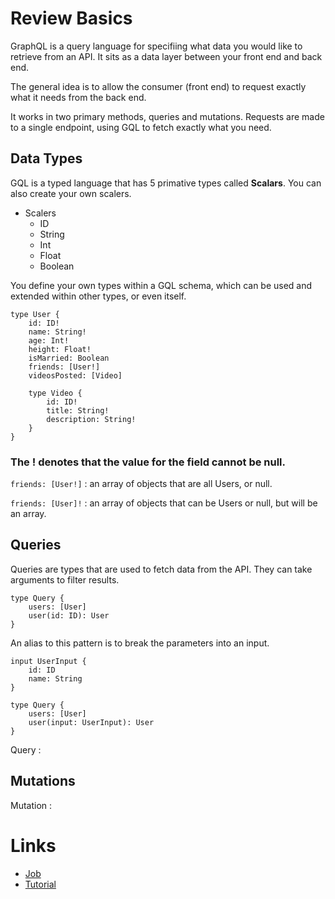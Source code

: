 # Review Basics

GraphQL is a query language for specifiing what data you would like to retrieve from an API. It sits as a data layer between your front end and back end.

The general idea is to allow the consumer (front end) to request exactly what it needs from the back end.

It works in two primary methods, queries and mutations. Requests are made to a single endpoint, using GQL to fetch exactly what you need.

## Data Types

GQL is a typed language that has 5 primative types called **Scalars**. You can also create your own scalers.

- Scalers
  - ID
  - String
  - Int
  - Float
  - Boolean

You define your own types within a GQL schema, which can be used and extended within other types, or even itself.

```
type User {
    id: ID!
    name: String!
    age: Int!
    height: Float!
    isMarried: Boolean
    friends: [User!]
    videosPosted: [Video]

    type Video {
        id: ID!
        title: String!
        description: String!
    }
}
```

### The **!** denotes that the value for the field cannot be null.

`friends: [User!]`
: an array of objects that are all Users, or null.

`friends: [User]!`
: an array of objects that can be Users or null, but will be an array.

## Queries

Queries are types that are used to fetch data from the API. They can take arguments to filter results.

```
type Query {
    users: [User]
    user(id: ID): User
}
```

An alias to this pattern is to break the parameters into an input.

```
input UserInput {
    id: ID
    name: String
}

type Query {
    users: [User]
    user(input: UserInput): User
}
```

Query
:

## Mutations

Mutation
:

# Links

- [Job](https://www.apollographql.com/careers/job?id=eb28a876-d163-4532-bf36-18c3f0c3f89e)
- [Tutorial](https://www.youtube.com/watch?v=cjl3ToMTrs0)
